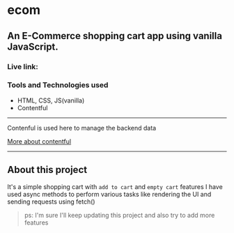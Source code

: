 # ecom
## An E-Commerce shopping cart app using vanilla JavaScript.
### Live link: [](https://shopping-cart-ecom.netlify.app)

### Tools and Technologies used
- HTML, CSS, JS(vanilla)
- Contentful

---
Contenful is used here to manage the backend data

[More about contentful](https://www.contentful.com/)

---
## About this project
It's a simple shopping cart with `add to cart` and `empty cart` features
I have used async methods to perform various tasks like rendering the UI and sending requests using fetch()

> ps: I'm sure I'll keep updating this project and also try to add more features
